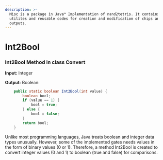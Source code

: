 ```yaml
---
description: >-
  Misc is a package in Java™ Implementation of nand2tetris. It contains basic
  utilites and reusable codes for creation and modification of chips and its
  outputs.
---
```


# Int2Bool

### Int2Bool Method in class Convert

**Input:** Integer

**Output:** Boolean&#x20;

```java
    public static boolean Int2Bool(int value) {
        boolean bool;
        if (value == 1) {
            bool = true;
        } else {
            bool = false;
        }
        return bool;
    }
```

Unlike most programming languages, Java treats boolean and integer data types unusually. However, some of the implemented gates needs values in the form of binary values (0 or 1). Therefore, a method Int2Bool is created to convert integer values (0 and 1) to boolean (true and false) for comparisons.
